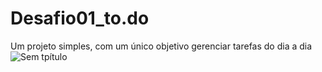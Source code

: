 # Desafio01_to.do 
Um projeto simples, com um único objetivo gerenciar tarefas do dia a dia 
![Sem tpítulo](https://user-images.githubusercontent.com/72922695/134788607-f003e81f-520e-45e9-b971-cc66758ef58f.png)
